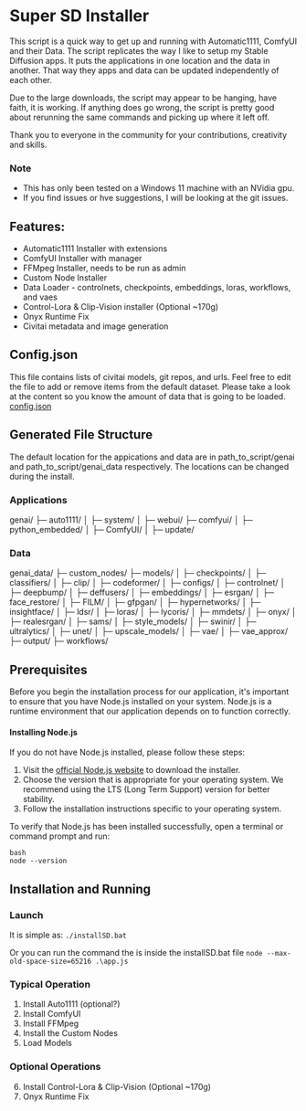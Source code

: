 # Super SD Installer
This script is a quick way to get up and running with Automatic1111, ComfyUI and their Data. The script replicates the way I like to setup my Stable Diffusion apps. It puts the applications in one location and the data in another. That way they apps and data can be updated independently of each other.


Due to the large downloads, the script may appear to be hanging, have faith, it is working. If anything does go wrong, the script is pretty good about rerunning the same commands and picking up where it left off. 


Thank you to everyone in the community for your contributions, creativity and skills.

### Note
- This has only been tested on a Windows 11 machine with an NVidia gpu.
- If you find issues or hve suggestions, I will be looking at the git issues.

## Features:
- Automatic1111 Installer with extensions
- ComfyUI Installer with manager
- FFMpeg Installer, needs to be run as admin
- Custom Node Installer
- Data Loader - controlnets, checkpoints, embeddings, loras, workflows, and vaes
- Control-Lora & Clip-Vision installer (Optional ~170g)
- Onyx Runtime Fix
- Civitai metadata and image generation

## Config.json
This file contains lists of civitai models, git repos, and urls. Feel free to edit the file to add or remove items from the default dataset. Please take a look at the content so you know the amount of data that is going to be loaded. 
[config.json](./config.json)

## Generated File Structure
The default location for the appications and data are in path_to_script/genai and path_to_script/genai_data respectively. The locations can be changed during the install.

### Applications 
genai/
├─ auto1111/
│  ├─ system/
│  ├─ webui/
├─ comfyui/
│  ├─ python_embedded/
│  ├─ ComfyUI/
│  ├─ update/

### Data
genai_data/
├─ custom_nodes/
├─ models/
│  ├─ checkpoints/
│  ├─ classifiers/
│  ├─ clip/
│  ├─ codeformer/
│  ├─ configs/
│  ├─ controlnet/
│  ├─ deepbump/
│  ├─ deffusers/
│  ├─ embeddings/
│  ├─ esrgan/
│  ├─ face_restore/
│  ├─ FILM/
│  ├─ gfpgan/
│  ├─ hypernetworks/
│  ├─ insightface/
│  ├─ ldsr/
│  ├─ loras/
│  ├─ lycoris/
│  ├─ mmdets/
│  ├─ onyx/
│  ├─ realesrgan/
│  ├─ sams/
│  ├─ style_models/
│  ├─ swinir/
│  ├─ ultralytics/
│  ├─ unet/
│  ├─ upscale_models/
│  ├─ vae/
│  ├─ vae_approx/
├─ output/
├─ workflows/

## Prerequisites

Before you begin the installation process for our application, it's important to ensure that you have Node.js installed on your system. Node.js is a runtime environment that our application depends on to function correctly.

#### Installing Node.js

If you do not have Node.js installed, please follow these steps:

1. Visit the [official Node.js website](https://nodejs.org/) to download the installer.
2. Choose the version that is appropriate for your operating system. We recommend using the LTS (Long Term Support) version for better stability.
3. Follow the installation instructions specific to your operating system.

To verify that Node.js has been installed successfully, open a terminal or command prompt and run:

```
bash
node --version
```

## Installation and Running

### Launch
It is simple as:
`./installSD.bat`

Or you can run the command the is inside the installSD.bat file
`node --max-old-space-size=65216 .\app.js`

### Typical Operation
1. Install Auto1111 (optional?)
2. Install ComfyUI
3. Install FFMpeg
4. Install the Custom Nodes
5. Load Models

### Optional Operations
6. Install Control-Lora & Clip-Vision (Optional ~170g)
7. Onyx Runtime Fix
